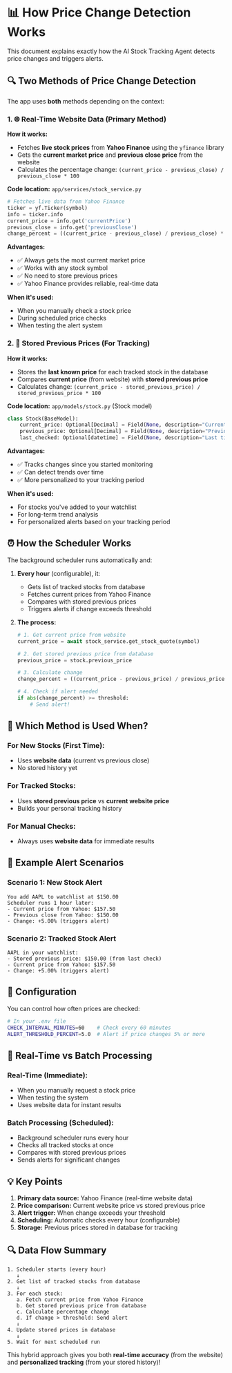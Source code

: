 # 📊 How Price Change Detection Works

This document explains exactly how the AI Stock Tracking Agent detects price changes and triggers alerts.

## 🔍 **Two Methods of Price Change Detection**

The app uses **both** methods depending on the context:

### **1. 🌐 Real-Time Website Data (Primary Method)**

**How it works:**
- Fetches **live stock prices** from **Yahoo Finance** using the `yfinance` library
- Gets the **current market price** and **previous close price** from the website
- Calculates the percentage change: `(current_price - previous_close) / previous_close * 100`

**Code location:** `app/services/stock_service.py`
```python
# Fetches live data from Yahoo Finance
ticker = yf.Ticker(symbol)
info = ticker.info
current_price = info.get('currentPrice')
previous_close = info.get('previousClose')
change_percent = ((current_price - previous_close) / previous_close) * 100
```

**Advantages:**
- ✅ Always gets the most current market price
- ✅ Works with any stock symbol
- ✅ No need to store previous prices
- ✅ Yahoo Finance provides reliable, real-time data

**When it's used:**
- When you manually check a stock price
- During scheduled price checks
- When testing the alert system

### **2. 💾 Stored Previous Prices (For Tracking)**

**How it works:**
- Stores the **last known price** for each tracked stock in the database
- Compares **current price** (from website) with **stored previous price**
- Calculates change: `(current_price - stored_previous_price) / stored_previous_price * 100`

**Code location:** `app/models/stock.py` (Stock model)
```python
class Stock(BaseModel):
    current_price: Optional[Decimal] = Field(None, description="Current stock price")
    previous_price: Optional[Decimal] = Field(None, description="Previous recorded price")
    last_checked: Optional[datetime] = Field(None, description="Last time price was checked")
```

**Advantages:**
- ✅ Tracks changes since you started monitoring
- ✅ Can detect trends over time
- ✅ More personalized to your tracking period

**When it's used:**
- For stocks you've added to your watchlist
- For long-term trend analysis
- For personalized alerts based on your tracking period

## ⏰ **How the Scheduler Works**

The background scheduler runs automatically and:

1. **Every hour** (configurable), it:
   - Gets list of tracked stocks from database
   - Fetches current prices from Yahoo Finance
   - Compares with stored previous prices
   - Triggers alerts if change exceeds threshold

2. **The process:**
   ```python
   # 1. Get current price from website
   current_price = await stock_service.get_stock_quote(symbol)
   
   # 2. Get stored previous price from database
   previous_price = stock.previous_price
   
   # 3. Calculate change
   change_percent = ((current_price - previous_price) / previous_price) * 100
   
   # 4. Check if alert needed
   if abs(change_percent) >= threshold:
       # Send alert!
   ```

## 🎯 **Which Method is Used When?**

### **For New Stocks (First Time):**
- Uses **website data** (current vs previous close)
- No stored history yet

### **For Tracked Stocks:**
- Uses **stored previous price** vs **current website price**
- Builds your personal tracking history

### **For Manual Checks:**
- Always uses **website data** for immediate results

## 📱 **Example Alert Scenarios**

### **Scenario 1: New Stock Alert**
```
You add AAPL to watchlist at $150.00
Scheduler runs 1 hour later:
- Current price from Yahoo: $157.50
- Previous close from Yahoo: $150.00
- Change: +5.00% (triggers alert)
```

### **Scenario 2: Tracked Stock Alert**
```
AAPL in your watchlist:
- Stored previous price: $150.00 (from last check)
- Current price from Yahoo: $157.50
- Change: +5.00% (triggers alert)
```

## 🔧 **Configuration**

You can control how often prices are checked:

```bash
# In your .env file
CHECK_INTERVAL_MINUTES=60    # Check every 60 minutes
ALERT_THRESHOLD_PERCENT=5.0  # Alert if price changes 5% or more
```

## 🚀 **Real-Time vs Batch Processing**

### **Real-Time (Immediate):**
- When you manually request a stock price
- When testing the system
- Uses website data for instant results

### **Batch Processing (Scheduled):**
- Background scheduler runs every hour
- Checks all tracked stocks at once
- Compares with stored previous prices
- Sends alerts for significant changes

## 💡 **Key Points**

1. **Primary data source:** Yahoo Finance (real-time website data)
2. **Price comparison:** Current website price vs stored previous price
3. **Alert trigger:** When change exceeds your threshold
4. **Scheduling:** Automatic checks every hour (configurable)
5. **Storage:** Previous prices stored in database for tracking

## 🔍 **Data Flow Summary**

```
1. Scheduler starts (every hour)
   ↓
2. Get list of tracked stocks from database
   ↓
3. For each stock:
   a. Fetch current price from Yahoo Finance
   b. Get stored previous price from database
   c. Calculate percentage change
   d. If change > threshold: Send alert
   ↓
4. Update stored prices in database
   ↓
5. Wait for next scheduled run
```

This hybrid approach gives you both **real-time accuracy** (from the website) and **personalized tracking** (from your stored history)!
